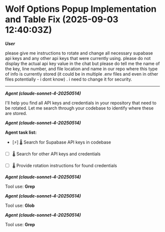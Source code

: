 <!-- Generated by SpecStory -->

# Wolf Options Popup Implementation and Table Fix (2025-09-03 12:40:03Z)

<!-- Claude Code Session 8f371a0d-ab1a-4b09-bca1-87c4edda4e67 (2025-09-03_12-40-03Z) -->

_**User**_

please give me instructions to rotate and change all necessary supabase api keys and any other api keys that were currently using. please do not display the actual api key value in the chat but please do tell me the name of the key, line number, and file location and name in our repo where this type of info is currently stored (it could be in multiple .env files and even in other files potentially - i dont know) . i need to change it for security. 

---

_**Agent (claude-sonnet-4-20250514)**_

I'll help you find all API keys and credentials in your repository that need to be rotated. Let me search through your codebase to identify where these are stored.

_**Agent (claude-sonnet-4-20250514)**_

**Agent task list:**
- [⚡] 🌡️ Search for Supabase API keys in codebase
- [ ] 🌡️ Search for other API keys and credentials
- [ ] 🌡️ Provide rotation instructions for found credentials


_**Agent (claude-sonnet-4-20250514)**_

Tool use: **Grep**

_**Agent (claude-sonnet-4-20250514)**_

Tool use: **Glob**

_**Agent (claude-sonnet-4-20250514)**_

Tool use: **Grep**

